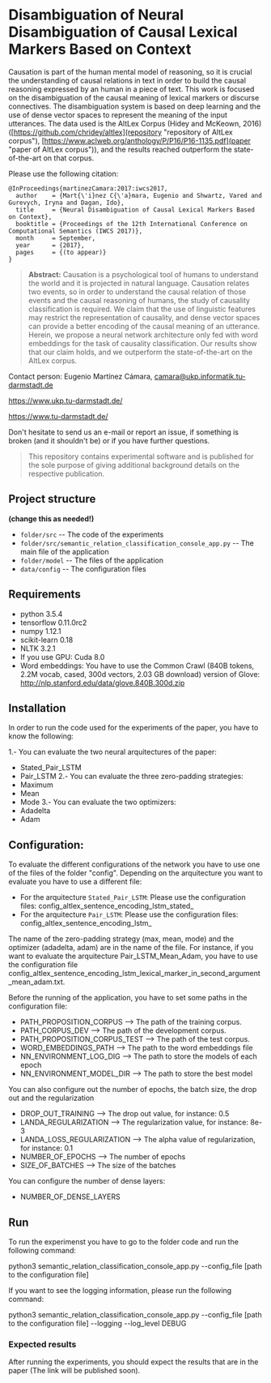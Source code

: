 # Disambiguation of Neural Disambiguation of Causal Lexical Markers Based on Context

Causation is part of the human mental model of reasoning, so it is crucial the understanding of causal relations in text in order to build the causal reasoning expressed by an human in a piece of text. This work is focused on the disambiguation of the causal meaning of lexical markers or discurse connectives. The disambiguation system is based on deep learning and the use of dense vector spaces to represent the meaning of the input utterances. The data used is the AltLex Corpus (Hidey and McKeown, 2016) ([https://github.com/chridey/altlex](repository "repository of AltLex corpus"), [https://www.aclweb.org/anthology/P/P16/P16-1135.pdf](paper "paper of AltLex corpus")), and the results reached outperform the state-of-the-art on that corpus.

Please use the following citation:

```
@InProceedings{martinezCamara:2017:iwcs2017,
  author    = {Mart{\'i}nez C{\'a}mara, Eugenio and Shwartz, Vared and Gurevych, Iryna and Dagan, Ido},
  title     = {Neural Disambiguation of Causal Lexical Markers Based on Context},
  booktitle = {Proceedings of the 12th International Conference on Computational Semantics (IWCS 2017)},
  month     = September,
  year      = {2017},
  pages     = {(to appear)}
}
```

> **Abstract:** Causation is a psychological tool of humans to understand the world and it is projected in natural language. Causation relates two events, so in order to understand the causal relation of those events and the causal reasoning of humans, the study of causality classification is required. We claim that the use of linguistic features may restrict the representation of causality, and dense vector spaces can provide a better encoding of the causal meaning of an utterance. Herein, we propose a neural network architecture only fed with word embeddings for the task of causality classification. Our results show that our claim holds, and we outperform the state-of-the-art on the AltLex corpus.


Contact person: Eugenio Martínez Cámara, camara@ukp.informatik.tu-darmstadt.de

https://www.ukp.tu-darmstadt.de/

https://www.tu-darmstadt.de/


Don't hesitate to send us an e-mail or report an issue, if something is broken (and it shouldn't be) or if you have further questions.

> This repository contains experimental software and is published for the sole purpose of giving additional background details on the respective publication. 

## Project structure
**(change this as needed!)**

* `folder/src` -- The code of the experiments
* `folder/src/semantic_relation_classification_console_app.py` -- The main file of the application
* `folder/model` -- The files of the application
* `data/config` -- The configuration files

## Requirements

* python 3.5.4
* tensorflow 0.11.0rc2
* numpy 1.12.1
* scikit-learn 0.18
* NLTK 3.2.1
* If you use GPU: Cuda 8.0
* Word embeddings: You have to use the Common Crawl (840B tokens, 2.2M vocab, cased, 300d vectors, 2.03 GB download) version of Glove: http://nlp.stanford.edu/data/glove.840B.300d.zip

## Installation

In order to run the code used for the experiments of the paper, you have to know the following:

1.- You can evaluate the two neural arquitectures of the paper:
  * Stated_Pair_LSTM
  * Pair_LSTM
2.- You can evaluate the three zero-padding strategies:
  * Maximum
  * Mean
  * Mode
3.- You can evaluate the two optimizers:
  * Adadelta
  * Adam

Configuration:
------------------

To evaluate the different configurations of the network you have to use one of the files of the folder "config". Depending on the arquitecture you want to evaluate you have to use a different file:

* For the arquitecture `Stated_Pair_LSTM`: Please use the configuration files: config_altlex_sentence_encoding_lstm_stated_
* For the arquitecture `Pair_LSTM`: Please use the configuration files: config_altlex_sentence_encoding_lstm_

The name of the zero-padding strategy (max, mean, mode) and the optimizer (adadelta, adam) are in the name of the file. For instance, if you want to evaluate the arquitecture Pair_LSTM_Mean_Adam, you have to use the configuration file config_altlex_sentence_encoding_lstm_lexical_marker_in_second_argument_mean_adam.txt.

Before the running of the application, you have to set some paths in the configuration file:

* PATH_PROPOSITION_CORPUS --> The path of the training corpus.
* PATH_CORPUS_DEV --> The path of the development corpus.
* PATH_PROPOSITION_CORPUS_TEST --> The path of the test corpus.
* WORD_EMBEDDINGS_PATH --> The path to the word embeddings file
* NN_ENVIRONMENT_LOG_DIG --> The path to store the models of each epoch
* NN_ENVIRONMENT_MODEL_DIR --> The path to store the best model

You can also configure out the number of epochs, the batch size, the drop out and the regularization

* DROP_OUT_TRAINING --> The drop out value, for instance: 0.5
* LANDA_REGULARIZATION --> The regularization value, for instance: 8e-3
* LANDA_LOSS_REGULARIZATION --> The alpha value of regularization, for instance: 0.1
* NUMBER_OF_EPOCHS --> The number of epochs
* SIZE_OF_BATCHES --> The size of the batches

You can configure the number of dense layers:

* NUMBER_OF_DENSE_LAYERS

Run
------------------

To run the experimenst you have to go to the folder code and run the following command:

python3 semantic_relation_classification_console_app.py --config_file [path to the configuration file]

If you want to see the logging information, please run the following command:

python3 semantic_relation_classification_console_app.py --config_file [path to the configuration file] --logging --log_level DEBUG



### Expected results

After running the experiments, you should expect the results that are in the paper (The link will be published soon).


  
